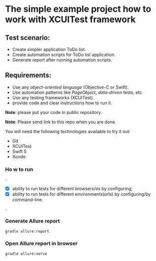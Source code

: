 # The simple example project how to work with XCUITest framework

## Test scenario:
- Create simpler application ToDo list.
- Create automation scripts for ToDo list application.
- Generate report after running automation scripts. 
    
## Requirements:
- Use any *object-oriented language* (Objective-C or Swift).
- Use automation patterns like *PageObject*, *data-driven* tests, etc.
- Use any testing frameworks (XCUITest). 
- provide code and clear instructions how to run it.

**Note**: please put your code in public repository.

**Note**: Please send link to this repo when you are done.


You will need the following technologies available to try it out:
* Git
* XCUITest
* Swift 5
* Xcode 
### Ho w to run

```.```

- [x] ability to run tests for different browsers/os by configuring;
- [x] ability to run tests for different environments(urls) by configuring/by command-line.

```.``` 

### Generate Allure report 

```gradle allure:report```

### Open Allure report in browser

```gradle allure:serve```


![]() 

![]()




